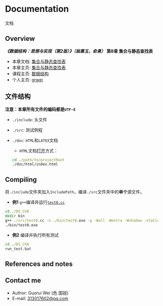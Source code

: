 # Documentation

文档

## Overview

***《数据结构：思想与实现（第2版）》（翁惠玉，俞勇）*** **第8章 集合与静态查找表**

- 本章文档: [集合与静态查找表](https://grwei.github.io/data-structure-homework/DS_Ch8/doc/html/index.html)
- 本章主页: [集合与静态查找表](https://grwei.github.io/data-structure-homework/DS_Ch8/)
- 课程主页: [数据结构](https://grwei.github.io/data-structure-homework/)
- 个人主页: [grwei](https://grwei.github.io/)

## 文件结构

**注意：本章所有文件的编码都是`UTF-8`**

- `./include`: 头文件
- `./src`: 测试例程
- `./doc`: `HTML`和`LATEX`文档
  - `HTML`文档[打开](./doc/html/index.html)方式：
  
  ```bat
  cd ./path/to/projectRoot
  ./doc/html/index.html
  ```

## Compiling

将`./include`文件夹加入`IncludePath`，编译`./src`文件夹中的**单个**源文件。

- **例1** `g++`编译并运行[`test0.cc`](src/test0.cc)

```bat
cd ./DS_Ch8
mkdir bin
g++ ./src/test0.cc -o ./bin/test0.exe -g -Wall -Wextra -Wshadow -static-libgcc -fexec-charset=UTF-8 -finput-charset=UTF-8 -std=c++17 -I ./include
./bin/test0.exe
```

- **例2** 编译并执行所有测试

```bat
cd ./DS_Ch8
run_test.bat
```

## References and notes

## Contact me

- Author: Guorui Wei (危 国锐)
- E-mail: 313017602@qq.com
